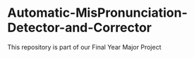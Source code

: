 # Automatic-MisPronunciation-Detector-and-Corrector
This repository is part of our Final Year Major Project
